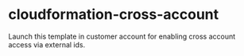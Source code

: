 # cloudformation-cross-account
Launch this template in customer account for enabling cross account access via external ids.
